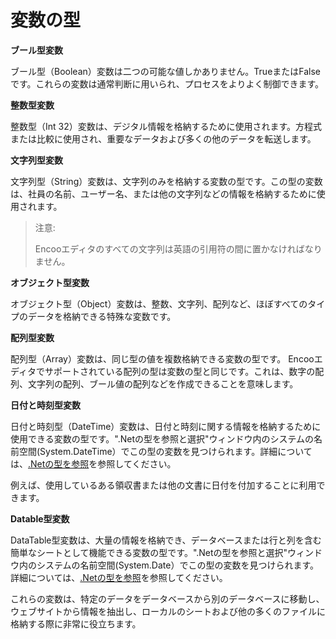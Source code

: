 # 変数の型

**ブール型変数**

ブール型（Boolean）変数は二つの可能な値しかありません。TrueまたはFalseです。これらの変数は通常判断に用いられ、プロセスをよりよく制御できます。

**整数型変数**

整数型（Int 32）変数は、デジタル情報を格納するために使用されます。方程式または比較に使用され、重要なデータおよび多くの他のデータを転送します。

**文字列型変数** 

文字列型（String）変数は、文字列のみを格納する変数の型です。この型の変数は、社員の名前、ユーザー名、または他の文字列などの情報を格納するために使用されます。

> 注意:
>
> Encooエディタのすべての文字列は英語の引用符の間に置かなければなりません。

**オブジェクト型変数** 

オブジェクト型（Object）変数は、整数、文字列、配列など、ほぼすべてのタイプのデータを格納できる特殊な変数です。

**配列型変数** 

配列型（Array）変数は、同じ型の値を複数格納できる変数の型です。
Encooエディタでサポートされている配列の型は変数の型と同じです。これは、数字の配列、文字列の配列、ブール値の配列などを作成できることを意味します。

**日付と時刻型変数** 

日付と時刻型（DateTime）変数は、日付と時刻に関する情報を格納するために使用できる変数の型です。".Netの型を参照と選択"ウィンドウ内のシステムの名前空間(System.DateTime）でこの型の変数を見つけられます。詳細については、[.Netの型を参照](./Variables.md?_v=v2020.4)を参照してください。

例えば、使用しているある領収書または他の文書に日付を付加することに利用できます。

**Datable型変数** 

DataTable型変数は、大量の情報を格納でき、データベースまたは行と列を含む簡単なシートとして機能できる変数の型です。".Netの型を参照と選択"ウィンドウ内のシステムの名前空間(System.Date）でこの型の変数を見つけられます。詳細については、[.Netの型を参照](./Variables.md?_v=v2020.4)を参照してください。

これらの変数は、特定のデータをデータベースから別のデータベースに移動し、ウェブサイトから情報を抽出し、ローカルのシートおよび他の多くのファイルに格納する際に非常に役立ちます。
